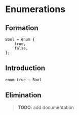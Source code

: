 # Enumerations

## Formation

```fathom
Bool = enum {
    true,
    false,
};
```

## Introduction

```fathom
enum true : Bool
```

## Elimination

> **TODO**: add documentation
